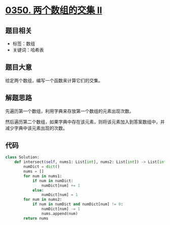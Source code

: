 # [0350. 两个数组的交集 II](https://leetcode-cn.com/problems/intersection-of-two-arrays-ii/)

## 题目相关

- 标签：数组
- 关键词：哈希表

## 题目大意

给定两个数组，编写一个函数来计算它们的交集。

## 解题思路

先遍历第一个数组，利用字典来存放第一个数组的元素出现次数。

然后遍历第二个数组，如果字典中存在该元素，则将该元素加入到答案数组中，并减少字典中该元素出现的次数。

## 代码

```Python
class Solution:
    def intersect(self, nums1: List[int], nums2: List[int]) -> List[int]:
        numDict = dict()
        nums = []
        for num in nums1:
            if num in numDict:
                numDict[num] += 1
            else:
                numDict[num] = 1
        for num in nums2:
            if num in numDict and numDict[num] != 0:
                numDict[num] -= 1
                nums.append(num)
        return nums
```

